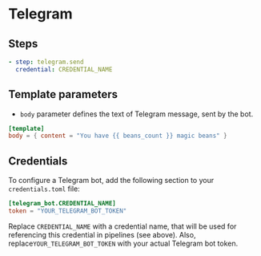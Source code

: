 # Telegram

## Steps
```yaml
- step: telegram.send
  credential: CREDENTIAL_NAME
```

## Template parameters
- `body` parameter defines the text of Telegram message, sent by the bot.
```toml
[template]
body = { content = "You have {{ beans_count }} magic beans" }
```

## Credentials
To configure a Telegram bot, add the following section to your `credentials.toml` file:

```toml
[telegram_bot.CREDENTIAL_NAME]
token = "YOUR_TELEGRAM_BOT_TOKEN"
```

Replace `CREDENTIAL_NAME` with a credential name, that will be used for referencing this credential in pipelines (see above).
Also, replace`YOUR_TELEGRAM_BOT_TOKEN` with your actual Telegram bot token.
